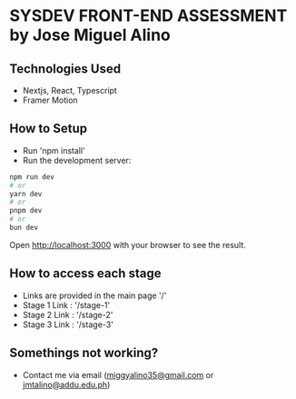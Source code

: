 # SYSDEV FRONT-END ASSESSMENT by Jose Miguel Alino

## Technologies Used
- Nextjs, React, Typescript
- Framer Motion

## How to Setup
- Run 'npm install'
- Run the development server:
```bash
npm run dev
# or
yarn dev
# or
pnpm dev
# or
bun dev
```
Open [http://localhost:3000](http://localhost:3000) with your browser to see the result.

## How to access each stage
- Links are provided in the main page '/'
- Stage 1 Link : '/stage-1'
- Stage 2 Link : '/stage-2'
- Stage 3 Link : '/stage-3'

## Somethings not working?
- Contact me via email (miggyalino35@gmail.com or jmtalino@addu.edu.ph)


